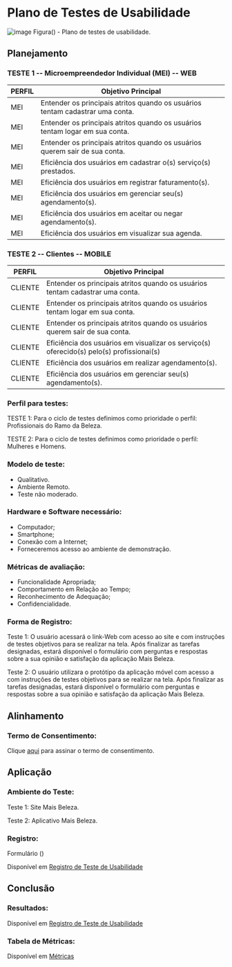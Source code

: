 # Plano de Testes de Usabilidade

 ![image](https://github.com/ICEI-PUC-Minas-PMV-ADS/pmv-ads-2023-2-e4-proj-dad-t3-maisbeleza/assets/100734910/969fdb15-82ff-4c93-8573-d2cf4a4c7958)
Figura()  - Plano de testes de usabilidade.

## Planejamento

### TESTE 1 -- Microempreendedor Individual (MEI) --  WEB 

|PERFIL | Objetivo Principal | 
|------|-----------------------------------------|
|MEI| Entender os principais atritos quando os usuários tentam cadastrar uma conta. |
|MEI| Entender os principais atritos quando os usuários tentam logar em sua conta. |
|MEI| Entender os principais atritos quando os usuários querem sair de sua conta. |
|MEI| Eficiência dos usuários em cadastrar o(s) serviço(s) prestados. |   
|MEI| Eficiência dos usuários  em registrar faturamento(s). |
|MEI| Eficiência dos usuários em  gerenciar seu(s) agendamento(s).  |
|MEI| Eficiência dos usuários em aceitar ou negar agendamento(s). |
|MEI| Eficiência dos usuários em visualizar sua agenda. |

### TESTE 2 -- Clientes --  MOBILE

|PERFIL | Objetivo Principal | 
|------|-----------------------------------------|
|CLIENTE| Entender os principais atritos quando os usuários tentam cadastrar uma conta. |
|CLIENTE| Entender os principais atritos quando os usuários tentam logar em sua conta. |
|CLIENTE| Entender os principais atritos quando os usuários querem sair de sua conta. |
|CLIENTE| Eficiência dos usuários em visualizar os serviço(s) oferecido(s) pelo(s) profissionai(s) |   
|CLIENTE| Eficiência dos usuários em realizar agendamento(s). |
|CLIENTE| Eficiência dos usuários em gerenciar seu(s) agendamento(s). |



### Perfil para testes:

TESTE 1:
Para o ciclo de testes definimos como prioridade o perfil:  Profissionais do Ramo da Beleza.

TESTE 2:
Para o ciclo de testes definimos como prioridade o perfil:  Mulheres e Homens.


### Modelo de teste:

* Qualitativo.  <br>
* Ambiente Remoto. <br>
* Teste não moderado. <br>

### Hardware e Software necessário:

* Computador;
* Smartphone;
* Conexão com a Internet;
* Forneceremos acesso ao ambiente de demonstração.

### Métricas de avaliação:

* Funcionalidade Apropriada;
* Comportamento em Relação ao Tempo;
* Reconhecimento de Adequação;
* Confidencialidade.

### Forma de Registro:


Teste 1: O usuário acessará o link-Web com acesso ao site e com instruções de testes objetivos para se realizar na tela.  Após finalizar as tarefas designadas, estará disponível o formulário com perguntas e respostas sobre a sua opinião e satisfação da aplicação Mais Beleza.

Teste 2: O usuário utilizara o protótipo da aplicação móvel com acesso a com instruções de testes objetivos para se realizar na tela. Após finalizar as tarefas designadas, estará disponível o formulário com perguntas e respostas sobre a sua opinião e satisfação da aplicação Mais Beleza.


## Alinhamento

### Termo de Consentimento:

Clique <a href="https://sgapucminasbr-my.sharepoint.com/:w:/r/personal/1382262_sga_pucminas_br/_layouts/15/Doc.aspx?sourcedoc=%7B912e2ac7-6138-4e39-ad9d-78b38355d53f%7D&action=editnew&wdPreviousSession=219e266e-9e72-46bf-9ce2-d39ac91a75e1&wdNewAndOpenCt=1697826918468&wdo=4&wdOrigin=wacFileNew&wdTpl=blank&wdLcid=1046&wdPreviousCorrelation=4298345b-3525-4139-8f3e-1bee1c85233f">aqui</a> para assinar o termo de consentimento.


## Aplicação

### Ambiente do Teste:

Teste 1: Site Mais Beleza.

Teste 2: Aplicativo Mais Beleza. 

### Registro:

Formulário ()

Disponível em <a href="">  Registro de Teste de Usabilidade</a>


## Conclusão

### Resultados:

Disponível em <a href="https://github.com/ICEI-PUC-Minas-PMV-ADS/pmv-ads-2023-2-e4-proj-dad-t3-maisbeleza/blob/main/docs/11-Registro%20de%20Testes%20de%20Usabilidade.md"> Registro de Teste de Usabilidade</a>

### Tabela de Métricas: 

Disponível em <a href="https://github.com/ICEI-PUC-Minas-PMV-ADS/pmv-ads-2023-2-e4-proj-dad-t3-maisbeleza/blob/main/docs/05-Arquitetura%20da%20Solu%C3%A7%C3%A3o.md"> Métricas</a>


